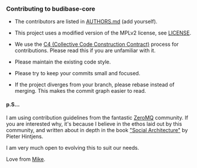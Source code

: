 ### Contributing to budibase-core

- The contributors are listed in [AUTHORS.md](https://github.com/budibase/builder/blob/master/AUTHORS.md) (add yourself).

- This project uses a modified version of the MPLv2 license, see [LICENSE](https://github.com/budibase/builder/blob/master/LICENSE.md).

- We use the [C4 (Collective Code Construction Contract)](https://rfc.zeromq.org/spec:42/C4/) process for contributions.
  Please read this if you are unfamiliar with it.

- Please maintain the existing code style.

- Please try to keep your commits small and focused.

- If the project diverges from your branch, please rebase instead of merging. This makes the commit graph easier to read.

#### p.S...

I am using contribution guidelines from the fantastic [ZeroMQ](https://github.com/zeromq) community. If you are interested why, it's because I believe in the ethos laid out by this community, and written about in depth in the book ["Social Architecture"](https://www.amazon.com/Social-Architecture-Building-line-Communities/dp/1533112452) by Pieter Hintjens.

I am very much open to evolving this to suit our needs.

Love from [Mike](https://github.com/mikebudi).
